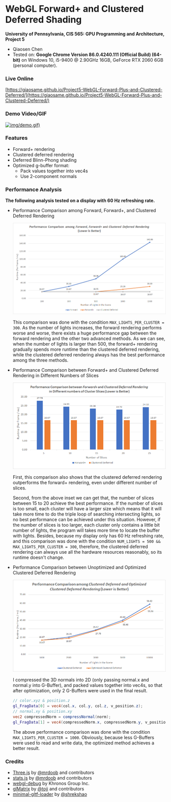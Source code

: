 WebGL Forward+ and Clustered Deferred Shading
======================

**University of Pennsylvania, CIS 565: GPU Programming and Architecture, Project 5**

* Qiaosen Chen
* Tested on: **Google Chrome Version 86.0.4240.111 (Official Build) (64-bit)** on Windows 10, i5-9400 @ 2.90GHz 16GB, GeForce RTX 2060 6GB (personal computer).

### Live Online

[https://giaosame.github.io/Project5-WebGL-Forward-Plus-and-Clustered-Deferred/](https://giaosame.github.io/Project5-WebGL-Forward-Plus-and-Clustered-Deferred/)

### Demo Video/GIF

[![img/demo.gif)](img/demo.gif)](img/demo.gif)

### Features

- Forward+ rendering
- Clustered deferred rendering
- Deferred Blinn-Phong shading
- Optimized g-buffer format:
  - Pack values together into vec4s
  - Use 2-component normals

### Performance Analysis

**The following analysis tested on a display with 60 Hz refreshing rate.**

- Performance Comparison among Forward, Forward+, and Clustered Deferred Rendering

  ![Performance_Comparison_among_Forward_ForwardPlus_and_ClusteredDeferredRendering Pic](/img/Performance_Comparison_among_Forward_ForwardPlus_and_ClusteredDeferredRendering.png)

  This comparison was done with the condition ```MAX_LIGHTS_PER_CLUSTER = 300```. As the number of lights increases, the forward rendering performs worse and worse, there exists a huge performance gap between the forward rendering and the other two advanced methods. As we can see, when the number of lights is larger than 500, the forward+ rendering gradually spends more runtime than the clustered deferred rendering,  while the clustered deferred rendering always has the best performance among the three methods.

- Performance Comparison between Forward+ and Clustered Deferred Rendering in Different Numbers of Slices

  ![Performance_Comparison_between_ForwardPlus_and_ClusteredDeferredRendering_in_Slices Pic](/img/Performance_Comparison_between_ForwardPlus_and_ClusteredDeferredRendering_in_Slices.png)

  First, this comparison also shows that the clustered deferred rendering outperforms the forward+ rendering, even under different number of slices.

  Second, from the above inset we can get that, the number of slices between 15 to 20 achieve the best performance. If the number of slices is too small, each cluster will have a larger size which means that it will take more time to do the triple loop of searching intersecting lights, so no best performance can be achieved under this situation. However, if the number of slices is too larger, each cluster only contains a little bit number of lights, the program will takes more time to locate the buffer with lights. Besides, because my display only has 60 Hz refreshing rate, and this comparison was done with the condition ```NUM_LIGHTS = 500 && MAX_LIGHTS_PER_CLUSTER = 300```, therefore, the clustered deferred rendering can always use all the hardware resources reasonably, so its runtime doesn't change.

- Performance Comparison between Unoptimized and Optimized Clustered Deferred Rendering

  ![Performance_Comparison_Optimized and Unoptimized_ClusteredDeferredRendering Pic](/img/Performance_Comparison_Optimized_and_Unoptimized_ClusteredDeferredRendering.png)

  I compressed the 3D normals into 2D (only passing normal.x and normal.y into G-Buffer), and packed values together into vec4s, so that after optimization, only 2 G-Buffers were used in the final result.

  ```glsl
  // color.xyz & position.z
  gl_FragData[0] = vec4(col.x, col.y, col.z, v_position.z);
  // normal.xy & position.xy
  vec2 compressedNorm = compressNormal(norm);
  gl_FragData[1] = vec4(compressedNorm.x, compressedNorm.y, v_position.x, v_position.y);
  ```

  The above performance comparison was done with the condition ```MAX_LIGHTS_PER_CLUSTER = 1000```. Obviously, because less G-Buffers were used to read and write data, the optimized method achieves a better result.


### Credits

* [Three.js](https://github.com/mrdoob/three.js) by [@mrdoob](https://github.com/mrdoob) and contributors
* [stats.js](https://github.com/mrdoob/stats.js) by [@mrdoob](https://github.com/mrdoob) and contributors
* [webgl-debug](https://github.com/KhronosGroup/WebGLDeveloperTools) by Khronos Group Inc.
* [glMatrix](https://github.com/toji/gl-matrix) by [@toji](https://github.com/toji) and contributors
* [minimal-gltf-loader](https://github.com/shrekshao/minimal-gltf-loader) by [@shrekshao](https://github.com/shrekshao)

